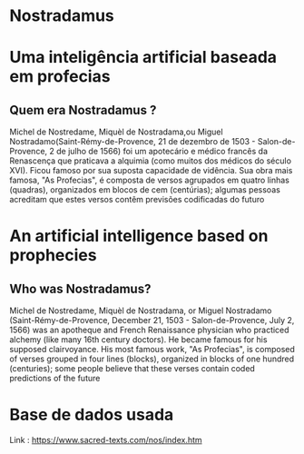 # Nostradamus

# Uma inteligência artificial baseada em profecias 
## Quem era Nostradamus ?

Michel de Nostredame, Miquèl de Nostradama,ou Miguel Nostradamo(Saint-Rémy-de-Provence, 21 de dezembro de 1503 - Salon-de-Provence, 2 de julho de 1566) foi um apotecário e médico francês da Renascença que praticava a alquimia (como muitos dos médicos do século XVI). Ficou famoso por sua suposta capacidade de vidência. Sua obra mais famosa, "As Profecias", é composta de versos agrupados em quatro linhas (quadras), organizados em blocos de cem (centúrias); algumas pessoas acreditam que estes versos contêm previsões codificadas do futuro

# An artificial intelligence based on prophecies
## Who was Nostradamus? 

Michel de Nostredame, Miquèl de Nostradama, or Miguel Nostradamo (Saint-Rémy-de-Provence, December 21, 1503 - Salon-de-Provence, July 2, 1566) was an apotheque and French Renaissance physician who practiced alchemy (like many 16th century doctors). He became famous for his supposed clairvoyance. His most famous work, "As Profecias", is composed of verses grouped in four lines (blocks), organized in blocks of one hundred (centuries); some people believe that these verses contain coded predictions of the future


# Base de dados usada 

Link : https://www.sacred-texts.com/nos/index.htm


